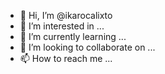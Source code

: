 - 👋 Hi, I’m @ikarocalixto
- 👀 I’m interested in ...
- 🌱 I’m currently learning ...
- 💞️ I’m looking to collaborate on ...
- 📫 How to reach me ...

<!---
ikarocalixto/ikarocalixto is a ✨ special ✨ repository because its `README.md` (this file) appears on your GitHub profile.
You can click the Preview link to take a look at your changes.
--->
